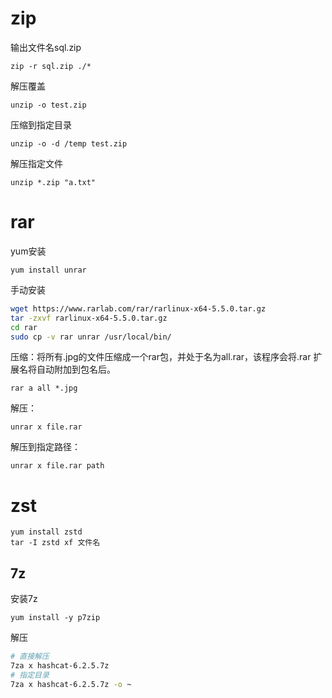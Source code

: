 # zip

输出文件名sql.zip

```
zip -r sql.zip ./*
```

解压覆盖

```
unzip -o test.zip
```

压缩到指定目录

```
unzip -o -d /temp test.zip
```

解压指定文件

```
unzip *.zip "a.txt"
```

# rar

yum安装

```
yum install unrar
```

手动安装

```bash
wget https://www.rarlab.com/rar/rarlinux-x64-5.5.0.tar.gz
tar -zxvf rarlinux-x64-5.5.0.tar.gz
cd rar
sudo cp -v rar unrar /usr/local/bin/
```

压缩：将所有.jpg的文件压缩成一个rar包，并处于名为all.rar，该程序会将.rar 扩展名将自动附加到包名后。

```
rar a all *.jpg
```

解压：

```
unrar x file.rar
```

解压到指定路径：

```
unrar x file.rar path
```



# zst

```
yum install zstd
tar -I zstd xf 文件名
```

## 7z

安装7z

```
yum install -y p7zip
```

解压

```bash
# 直接解压
7za x hashcat-6.2.5.7z
# 指定目录
7za x hashcat-6.2.5.7z -o ~
```



